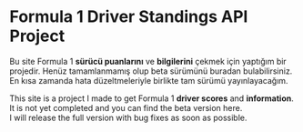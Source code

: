 # Formula 1 Driver Standings API Project

Bu site Formula 1 **sürücü puanlarını** ve **bilgilerini** çekmek için yaptığım bir projedir.
Henüz tamamlanmamış olup beta sürümünü buradan bulabilirsiniz.
En kısa zamanda hata düzeltmeleriyle birlikte tam sürümü yayınlayacağım.

This site is a project I made to get Formula 1 **driver scores** and **information**.  
It is not yet completed and you can find the beta version here.  
I will release the full version with bug fixes as soon as possible.
